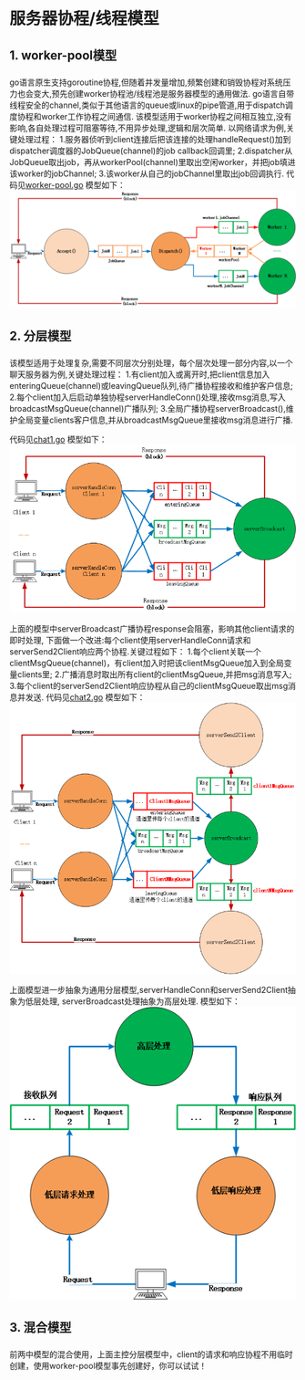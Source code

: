 
# 服务器协程/线程模型

## 1. worker-pool模型

### 
  go语言原生支持goroutine协程,但随着并发量增加,频繁创建和销毁协程对系统压力也会变大,预先创建worker协程池/线程池是服务器模型的通用做法.
go语言自带线程安全的channel,类似于其他语言的queue或linux的pipe管道,用于dispatch调度协程和worker工作协程之间通信.
该模型适用于worker协程之间相互独立,没有影响,各自处理过程可阻塞等待,不用异步处理,逻辑和层次简单.
以网络请求为例,关键处理过程：
  1.服务器侦听到client连接后把该连接的处理handleRequest()加到dispatcher调度器的JobQueue(channel)的job callback回调里;
  2.dispatcher从JobQueue取出job，再从workerPool(channel)里取出空闲worker，并把job填进该worker的jobChannel;
  3.该worker从自己的jobChannel里取出job回调执行.
代码见[worker-pool.go](https://github.com/larkguo/Architecture/blob/master/Server/worker-pool.go)
模型如下：
    ![image](https://github.com/larkguo/Architecture/blob/master/Server/worker-pool.png)   


## 2. 分层模型

### 
  该模型适用于处理复杂,需要不同层次分别处理，每个层次处理一部分内容,以一个聊天服务器为例,关键处理过程：
  1.有client加入或离开时,把client信息加入enteringQueue(channel)或leavingQueue队列,待广播协程接收和维护客户信息;
  2.每个client加入后启动单独协程serverHandleConn()处理,接收msg消息,写入broadcastMsgQueue(channel)广播队列;
  3.全局广播协程serverBroadcast(),维护全局变量clients客户信息,并从broadcastMsgQueue里接收msg消息进行广播.
  
代码见[chat1.go](https://github.com/larkguo/Architecture/blob/master/Server/chat1.go)
模型如下：
    ![image](https://github.com/larkguo/Architecture/blob/master/Server/chat1-thread.png)  
 
 
上面的模型中serverBroadcast广播协程response会阻塞，影响其他client请求的即时处理,
下面做一个改进:每个client使用serverHandleConn请求和serverSend2Client响应两个协程.关键过程如下：
  1.每个client关联一个clientMsgQueue(channel)，有client加入时把该clientMsgQueue加入到全局变量clients里;
  2.广播消息时取出所有client的clientMsgQueue,并把msg消息写入;
  3.每个client的serverSend2Client响应协程从自己的clientMsgQueue取出msg消息并发送.
代码见[chat2.go](https://github.com/larkguo/Architecture/blob/master/Server/chat2.go)
模型如下：
    ![image](https://github.com/larkguo/Architecture/blob/master/Server/chat2-thread.png)  

上面模型进一步抽象为通用分层模型,serverHandleConn和serverSend2Client抽象为低层处理,
serverBroadcast处理抽象为高层处理.
模型如下：
    ![image](https://github.com/larkguo/Architecture/blob/master/Server/chat2-abstract.png)  

## 3. 混合模型
### 
  前两中模型的混合使用，上面主控分层模型中，client的请求和响应协程不用临时创建，使用worker-pool模型事先创建好，你可以试试！

